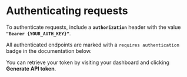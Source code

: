 # Authenticating requests

To authenticate requests, include a **`authorization`** header with the value **`"Bearer {YOUR_AUTH_KEY}"`**.

All authenticated endpoints are marked with a `requires authentication` badge in the documentation below.

You can retrieve your token by visiting your dashboard and clicking <b>Generate API token</b>.
